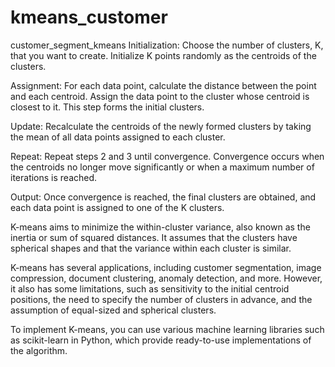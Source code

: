# kmeans_customer
customer_segment_kmeans
Initialization: Choose the number of clusters, K, that you want to create. Initialize K points randomly as the centroids of the clusters.

Assignment: For each data point, calculate the distance between the point and each centroid. Assign the data point to the cluster whose centroid is closest to it. This step forms the initial clusters.

Update: Recalculate the centroids of the newly formed clusters by taking the mean of all data points assigned to each cluster.

Repeat: Repeat steps 2 and 3 until convergence. Convergence occurs when the centroids no longer move significantly or when a maximum number of iterations is reached.

Output: Once convergence is reached, the final clusters are obtained, and each data point is assigned to one of the K clusters.

K-means aims to minimize the within-cluster variance, also known as the inertia or sum of squared distances. It assumes that the clusters have spherical shapes and that the variance within each cluster is similar.

K-means has several applications, including customer segmentation, image compression, document clustering, anomaly detection, and more. However, it also has some limitations, such as sensitivity to the initial centroid positions, the need to specify the number of clusters in advance, and the assumption of equal-sized and spherical clusters.

To implement K-means, you can use various machine learning libraries such as scikit-learn in Python, which provide ready-to-use implementations of the algorithm.
